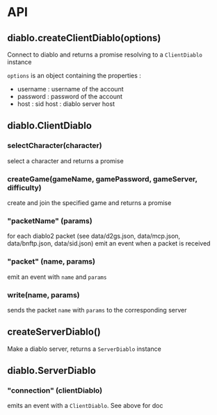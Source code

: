# API

## diablo.createClientDiablo(options)

Connect to diablo and returns a promise resolving to a `ClientDiablo` instance

`options` is an object containing the properties :
 * username : username of the account
 * password : password of the account
 * host : sid host : diablo server host
 

## diablo.ClientDiablo

### selectCharacter(character)

select a character and returns a promise

### createGame(gameName, gamePassword, gameServer, difficulty)

create and join the specified game and returns a promise

### "packetName" (params)

for each diablo2 packet (see data/d2gs.json, data/mcp.json, data/bnftp.json, data/sid.json)
emit an event when a packet is received

### "packet" (name, params)

emit an event with `name` and `params`

### write(name, params)

sends the packet `name` with `params` to the corresponding server

## createServerDiablo()

Make a diablo server, returns a `ServerDiablo` instance

## diablo.ServerDiablo

### "connection" (clientDiablo)

emits an event with a `ClientDiablo`. See above for doc
